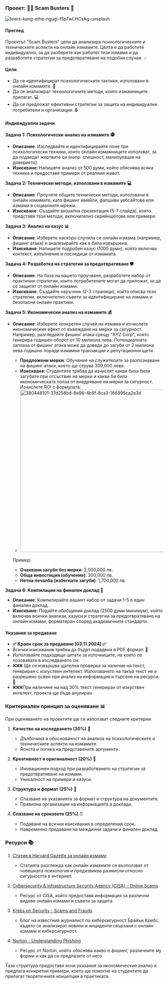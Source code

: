 ### Проект: 🕵️‍♀️ Scam Busters 🚨

![lewis-kang-ethe-ngugi-f5pTwLHCsAg-unsplash](https://github.com/user-attachments/assets/b1fccd21-83a3-49f6-9a17-19e5fcb6e7ba)

#### Преглед
Проектът "Scam Busters" цели да анализира психологическите и техническите аспекти на онлайн измамите. Целта е да работите индивидуално, за да разберете как работят тези измами и да разработите стратегии за предотвратяване на подобни случаи. 💡

#### Цели
- Да се идентифицират психологическите тактики, използвани в онлайн измамите. 🧠
- Да се анализират технологичните методи, които измамниците прилагат. 💻
- Да се предложат ефективни стратегии за защита на индивидуални потребители и организации. 🔒

#### Индивидуални задачи

**Задача 1: Психологически анализ на измамите 🕵️**
- **Описание**: Изследвайте и идентифицирайте поне три психологически техники, които онлайн измамниците използват, за да подведат жертвите си (напр. спешност, манипулация на доверието).
- **Изискване**: Напишете анализ от 500 думи, който обяснява всяка техника и предоставя примери от реалния живот.

**Задача 2: Технически методи, използвани в измамите 💻**
- **Описание**: Проучете общите технически методи, използвани в онлайн измамите, като фишинг имейли, фалшиви уебсайтове или измами в социалните мрежи.
- **Изискване**: Създайте визуална презентация (5-7 слайда), която представя тези методи, включително скрийншотове или примери.

**Задача 3: Анализ на казус 📊**
- **Описание**: Изберете наскоро случила се онлайн измама (например, фишинг атака) и анализирайте как е била извършена.
- **Изискване**: Напишете подробен казус (1000 думи), който включва контекст, изпълнение и последици от измамата.

**Задача 4: Разработка на стратегии за предотвратяване 🛡️**
- **Описание**: На база на вашето проучване, разработете набор от практични стратегии, които потребителите могат да приложат, за да се защитят от онлайн измами.
- **Изискване**: Създайте наръчник (2-3 страници), който описва тези стратегии, включително съвети за идентифициране на измами и безопасни онлайн практики.

**Задача 5: Икономически анализ на измамите 💰**
- **Описание**: Изберете конкретен случай на измама и изчислете икономическия ефект от въвеждане на мерки за сигурност. Например, разгледайте фишинг атака срещу "XYZ Corp", която генерира годишен оборот от 10 милиона лева. Потенциалната заплаха от фишинг атака може да доведе до загуби от 2 милиона лева годишно поради измамни транзакции и репутационни щети. 
  - **Предложени мерки**: Обучение на служителите за разпознаване на фишинг атаки, което ще струва 300,000 лева. 
  - **Изискване**: Студентите трябва да изчислят какви биха били загубите при отсъствие на мерки и каква би била икономическата полза от внедряване на мерки за сигурност. Изчислете ROI с формулата:  
  - <img width="517" alt="380448101-37d258bd-8e96-4b9f-8ca3-166995ca2e3d" src="https://github.com/user-attachments/assets/b41fd156-e873-4fd2-b2bf-bd1903584dd3">

  Пример:
  - **Очаквани загуби без мерки**: 2,000,000 лв.
  - **Обща инвестиция (обучение)**: 300,000 лв.
  - **Нетна печалба (избегнати загуби)**: 1,700,000 лв.  

**Задача 6: Компилация на финален доклад 📑**
- **Описание**: Компилирайте вашият набор от задачи 1-5 в един финален доклад.
- **Изискване**: Подайте обобщения доклад (2500 думи минимум), който включва всички анализи, казуси и стратегии за предотвратяване на онлайн измами, форматиран според академичните стандарти.

#### Указания за предаване
- **✅ Краен срок за предаване [03.11.2024] ✅**
- Всички изисквания трябва да бъдат подадени в PDF формат. 📄
- Използвайте подходящи цитати за източниците, на които се позовавате в изследването си.
- ❌❌❌ Ще се извършва щателна проверка за наличие на текст, генериран с изкуствен интелект. Използването на такъв текст не е разрешено освен при анализ на информация и търсене на ресурси. 🚫
- ❌❌❌При наличине на над 30% текст генериран от изкуствен интелект, проекта ще бъде анулиран

### Критериален принцип за оценяване 📊

При оценяването на проектите ще се използват следните критерии:

1. **Качество на изследването (30%)** 🧠
   - Дълбочина и обоснованост на анализа на психологическите и техническите аспекти на измамите.
   - Яснота и логика на представените аргументи.

2. **Креативност и оригиналност (20%)** 🎨
   - Иновационен подход при разработването на стратегии за предотвратяване на измами.
   - Уникалност на примери и казуси.

3. **Структура и формат (25%)** 📑
   - Спазване на указанията за формат и структура на документите.
   - Правилна организация на информацията в доклада.

4. **Спазване на сроковете (25%)** ⏰
   - Подаване на всички изисквания в определения срок.
   - Навременно предаване на междинни задачи и финален доклад.

### Ресурси 📚

1. [Статия в Harvard Gazette за онлайн измами](https://news.harvard.edu/gazette/story/2024/09/youd-never-fall-for-an-online-scam-right/)
   - Статията разглежда как онлайн измамите се възползват от човешката психология и предизвиква размисли относно сигурността в интернет.

2. [Cybersecurity & Infrastructure Security Agency (CISA) - Online Scams](https://www.cisa.gov/news-events/news/avoiding-social-engineering-and-phishing-attacks)
   - Ресурс от CISA, който предоставя информация за различни видове онлайн измами и съвети за защита.

3. [Krebs on Security - Scams and Frauds](https://krebsonsecurity.com)
   - Блог на известния журналист по киберсигурност Брайън Кребс, където се анализират новини и инциденти свързани с онлайн измами и киберсигурност.

4. [Norton - Understanding Phishing](https://us.norton.com/blog/online-scams/spear-phishing)
   - Ресурс от Norton, който обяснява какво е фишинг, различните му форми и как да се предпазите от него. 

Тази структура предоставя ясни указания за икономическия анализ и предлага конкретни примери, което ще помогне на студентите да прилагат теоретичните концепции в практиката.
